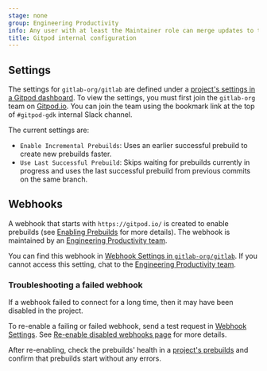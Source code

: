 ```yaml
---
stage: none
group: Engineering Productivity
info: Any user with at least the Maintainer role can merge updates to this content. For details, see https://docs.gitlab.com/ee/development/development_processes.html#development-guidelines-review.
title: Gitpod internal configuration
---
```


## Settings

The settings for `gitlab-org/gitlab` are defined under a [project's settings in a Gitpod dashboard](https://gitpod.io/t/gitlab-org/gitlab/settings). To view the settings, you must first join the `gitlab-org` team on [Gitpod.io](https://gitpod.io/). You can join the team using the bookmark link at the top of `#gitpod-gdk` internal Slack channel.

The current settings are:

- `Enable Incremental Prebuilds`: Uses an earlier successful prebuild to create new prebuilds faster.
- `Use Last Successful Prebuild`: Skips waiting for prebuilds currently in progress and uses the last successful prebuild from previous commits on the same branch.

## Webhooks

A webhook that starts with `https://gitpod.io/` is created to enable prebuilds (see [Enabling Prebuilds](https://www.gitpod.io/docs/configure/authentication/gitlab#enabling-prebuilds) for more details). The webhook is maintained by an [Engineering Productivity team](https://handbook.gitlab.com/handbook/engineering/infrastructure/engineering-productivity/).

You can find this webhook in [Webhook Settings in `gitlab-org/gitlab`](https://gitlab.com/gitlab-org/gitlab/-/hooks). If you cannot access this setting, chat to the [Engineering Productivity team](https://handbook.gitlab.com/handbook/engineering/infrastructure/engineering-productivity/).

### Troubleshooting a failed webhook

If a webhook failed to connect for a long time, then it may have been disabled in the project.

To re-enable a failing or failed webhook, send a test request in [Webhook Settings](https://gitlab.com/gitlab-org/gitlab/-/hooks). See [Re-enable disabled webhooks page](../user/project/integrations/webhooks.md#re-enable-disabled-webhooks) for more details.

After re-enabling, check the prebuilds' health in a [project's prebuilds](https://gitpod.io/t/gitlab-org/gitlab/prebuilds) and confirm that prebuilds start without any errors.
